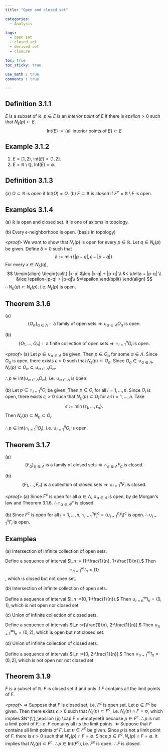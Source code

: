 ```yaml
---
title: "Open and closed set"

categories:
  - Analysis

tags:
  - open set
  - closed set
  - derived set
  - closure

toc: true
toc_sticky: true

use_math : true
comments : true

---
```


## Definition 3.1.1
$E$ is a subset of $\mathbb{R}$. $p\in E$ is an *interior point* of $E$ if  there is $epsilon >0$ such that $N_{\epsilon} (p) \subset E$.
$$\text{Int}(E) := \{\text{all interior points of } E\} \subset E$$

## Example 3.1.2
1. $E=[1,2)$, $\text{int}(E) = (1,2]$.
2. $E =\mathbb{R} \setminus \mathbb{Q}$, $\text{Int}(E) = \emptyset$.


## Definition 3.1.3
(a) $O \subset \mathbb{R}$ is *open* if $\text{Int}(O) = O.$
(b) $F \subset \mathbb{R}$ is *closed* if $F^c = \mathbb{R}\setminus F$ is open.

## Examples 3.1.4
(a) $\mathbb{R}$ is open and closed set. It is one of axioms in topology.

(b) Every $\epsilon$-neighborhood is open. (basis in topology)

<*proof*>
We want to show that $N_\epsilon (p)$ is open for every $p \in \mathbb{R}$.  Let $q \in N_\epsilon (p)$ be given. Define $\delta >0$ such that
$$\delta := \min\{ |p-q|, \epsilon - |p-q|\}.$$
For every $x \in N_\delta (q)$,
$$
\begin{align}
\begin{split}
|x-p| &\leq |x-q| + |p-q| \\
&< \delta + |p-q| \\
&\leq \epsilon-|p-q| + |p-q|\\
&=\epsilon
\end{split}
\end{align}
$$
$\therefore N_\delta (q) \subset N_\epsilon (p)$. i.e. $N_\epsilon (p)$ is open.
$$\tag*{$\square$}$$

## Theorem 3.1.6 
(a) $$\{O_\alpha \}_{\alpha \in \Lambda}: \text{ a family of open sets}\Rightarrow \cup_{\alpha \in \Lambda}O_\alpha \text{ is open.}  $$

(b) $$\{O_1, \ldots, O_n \}: \text{ a finite collection of open sets} \Rightarrow \cap_{i=1}^n O_i \text{ is open}.$$

<*proof*>
(a) Let $p\in \cup_{\alpha \in \Lambda}$ be given. Then $p \in O_\alpha$ for some $\alpha \in \Lambda.$ Since $O_\alpha$ is open, there exists $\epsilon>0$ such that $N_\epsilon (p) \subset O_\alpha.$ Since $O_\alpha \in \cup_{\alpha \in \Lambda}, N_\epsilon (p) \subset O_\alpha \subset \cup_{\alpha \in \Lambda}O_\alpha.$

$\therefore p\in \text{Int}(\cup_{\alpha \in \Lambda}O_\alpha)$, i.e. $\cup_{\alpha \in \Lambda}$ is open.
$$\tag*{$\square$}$$

(b) Let $p \in \cap_{i=1}^nO_i$ be given. Then $p\in O_i$ for all $i=1, \ldots,n$. Since $O_i$ is open, there exists $\epsilon_i >0$ such that $N_{\epsilon_i}(p) \subset O_i$ for all $i=1,\ldots,n.$ Take $$\epsilon := \min\{\epsilon_1, \ldots, \epsilon_n \}.$$ Then $N_\epsilon (p) \subset N_{\epsilon_i} \subset O_i.$

$\therefore p\in \text{Int}(\cap_{i=1}^n O_i)$, i.e. $\cup_{i=1}^n O_i$ is open.
$$\tag*{$\square$}$$

## Theorem 3.1.7
(a) $$\{F_\alpha \}_{\alpha \in \Lambda} \text{ is a family of closed sets} \Rightarrow \cap_{\alpha \in \Lambda}F_\alpha \text{ is closed}.$$

(b)$$\{F_1, \ldots, F_n\} \text{ is a collection of closed sets} \Rightarrow \cup_{i=1}^n F_i \text{ is closed}.$$

<*proof*>
(a) Since $F^c$ is open for all $\alpha \in \Lambda$, $\cup_{\alpha \in \Lambda}$ is open, by de Morgan's law and Theorem 3.1.6.
$\therefore \cap_{\alpha \in \Lambda}F$ is closed.
$$\tag*{$\square$}$$

(b) Since $F^c$ is open for all $i=1, \ldots, n, \cap_{i=1}^n F^c_i =(\cup_{i=1}^nF_i)^c$ is open. 
$\therefore \cup_{i=1}^nF_i$ is open.

## Examples
(a) Intersection of infinite collection of open sets.

Define a sequence of interval $I_n := (1-\frac{1}{n}, 1+\frac{1}{n}).$ Then $$\cap_{n=1}^\infty I_n=\{1\}$$, which is closed but not open set.

(b) Intersection of infinite collection of open sets.

Define a sequence of interval $I_n :=(0, 1-\frac{1}{n}).$ Then $\cup_{i=n}^\infty I_n = (0, 1]$, which is not open nor closed set.

(c) Union of infinite collection of closed sets.

Define a sequence of intervals $I_n :=[\frac{1}{n}, 2-\frac{1}{n}].$ Then $\cup_{n=1}^\infty I_n=(0,2)$, which is open but not closed set.

(d) Union of infinite collection of closed sets.

Define a sequence of intervals $I_n :=[0, 2-\frac{1}{n}].$ Then $\cup_{n=1}^\infty I_n=(0,2]$, which is not open nor not closed set.


## Theorem 3.1.9
$F$ is a subset of $\mathbb{R}$. $F$ is closed set if and only if $F$ contains all the limit points of $F$.

<*proof*>
$\Rightarrow$ Suppose that $F$ is closed set, i.e. $F^c$ is open set. Let $p \in F^c$ be given. Then there exists $\epsilon >0$ such that $N_\epsilon (p) \subset F^c$, i.e. $N_\epsilon (p) \cap F = \emptyset$, which implies $N^{\'}_\epsilon (p) \cap F = \emptyset$ because $p \in F^c.$ 
$\therefore p \text{ is not a limit point of } F, \text{i.e. }F \text{ contains all its the limit points.}$
$\Leftarrow$ Suppose that $F$ contains all limit points of $F.$ Let $p \in F^c$ be given. Since $p$ is not a limit point of $F$, there is $\epsilon>0$ such that $N'_\epsilon (p) \cap F = \emptyset.$ Since $p \in F^c, N_\epsilon (p) \cap F=\emptyset.$ It implies that $N_\epsilon (p) \subset F^c$.
$\therefore p\in \text{Int}(F^c), \text{i.e. } F^c \text{ is open.}$
$\therefore F$ is closed.

$$\tag*{$\square$}$$
